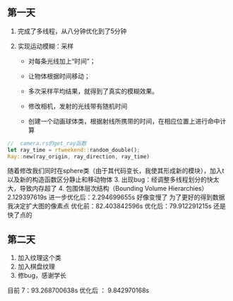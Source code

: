 ## 第一天

1. 完成了多线程，从八分钟优化到了5分钟

2. 实现运动模糊：采样
    * 对每条光线加上“时间”；

    * 让物体根据时间移动；

    * 多次采样平均结果，就得到了真实的模糊效果。
    
    * 修改相机，发射的光线带有随机时间
    
    * 创建一个动画球体类，根据射线所携带的时间，在相应位置上进行命中计算


```rust
//  camera.rs的get_ray函数
let ray_time = rtweekend::random_double();
Ray::new(ray_origin, ray_direction, ray_time)
```
随着修改我们同时在sphere类（由于其代码变长，我使其形成新的模块），加入t以及新的构造函数区分静止和移动物体
3. 出现bug：经调整多线程划分的快太大，导致内存超了
4. 包围体层次结构（Bounding Volume Hierarchies）2.129397619s 进一步优化后：2.294699655s 好像变慢了
   为了更好的得到数据我决定扩大图的像素点
   优化前：82.403842596s
   优化后：79.912291215s 还是快了点的

## 第二天

1. 加入纹理这个类
2. 加入棋盘纹理
3. 修bug，感谢学长
   

目前 7：93.268700638s
优化后 ： 9.842970168s